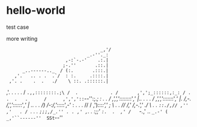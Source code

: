 # hello-world
test case

more writing 

                                       _,'/
                                  _.-''._:
                          ,-:`-.-'    .:.|
                         ;-.''       .::.|
          _..------.._  / (:.       .:::.|
       ,'.   .. . .  .`/  : :.     .::::.|
     ,'. .    .  .   ./    \ ::. .::::::.|
   ,'. .  .    .   . /      `.,,::::::::.;\
  /  .            . /       ,',';_::::::,:_:
 / . .  .   .      /      ,',','::`--'':;._;
: .             . /     ,',',':::::::_:'_,'
|..  .   .   .   /    ,',','::::::_:'_,'
|.              /,-. /,',':::::_:'_,'
| ..    .    . /) /-:/,'::::_:',-'
: . .     .   // / ,'):::_:',' ;
 \ .   .     // /,' /,-.','  ./
  \ . .  `::./,// ,'' ,'   . /
   `. .   . `;;;,/_.'' . . ,'
    ,`. .   :;;' `:.  .  ,'
   /   `-._,'  ..  ` _.-'
  (     _,'``------''  SSt
   `--''
